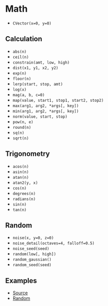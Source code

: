 # Math

- `CVector(x=0, y=0)`

## Calculation

- `abs(n)`
- `ceil(n)`
- `constrain(amt, low, high)`
- `dist(x1, y1, x2, y2)`
- `exp(n)`
- `floor(n)`
- `lerp(start, stop, amt)`
- `log(x)`
- `mag(a, b, c=0)`
- `map(value, start1, stop1, start2, stop2)`
- `max(arg1, arg2, *args[, key])`
- `min(arg1, arg2, *args[, key])`
- `norm(value, start, stop)`
- `pow(n, e)`
- `round(n)`
- `sq(n)`
- `sqrt(n)`

## Trigonometry

- `acos(n)`
- `asin(n)`
- `atan(n)`
- `atan2(y, x)`
- `cos(n)`
- `degrees(n)`
- `radians(n)`
- `sin(n)`
- `tan(n)`

## Random

- `noise(x, y=0, z=0)`
- `noise_detail(octaves=4, falloff=0.5)`
- `noise_seed(seed)`
- `random(low[, high])`
- `random_gaussian()`
- `random_seed(seed)`

## Examples

- [Source](https://github.com/charming-art/charming/blob/master/src/cmath.py)
- [Random](https://github.com/charming-art/charming/blob/master/tests/test_math_random.py)